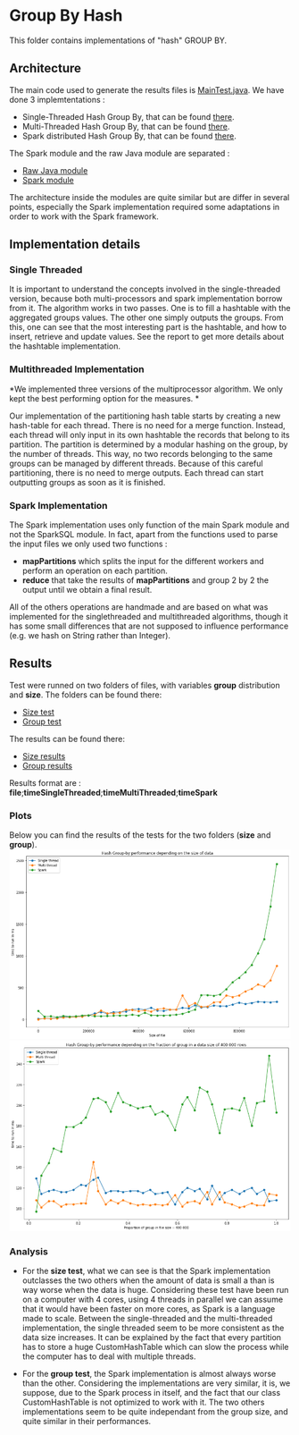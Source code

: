 # Group By Hash
This folder contains implementations of "hash" GROUP BY. 

## Architecture
The main code used to generate the results files is [MainTest.java](final/src/main/java/MainTest.java).
We have done 3 implemtentations :
 - Single-Threaded Hash Group By, that can be found [there](final/src/main/java/raw_java/HashGroupBySingle.java).
 - Multi-Threaded Hash Group By, that can be found  [there](final/src/main/java/raw_java/PartitioningHashGroupBy.java).
 - Spark distributed Hash Group By, that can be found [there](final/src/main/java/spark/HashGroupBySpark.java).
 
 The Spark module and the raw Java module are separated :
  - [Raw Java module](final/src/main/java/raw_java)
  - [Spark module](final/src/main/java/spark)
  
The architecture inside the modules are quite similar but are differ in several points, especially the Spark implementation required some adaptations in order to work with the Spark framework.

## Implementation details
### Single Threaded
It is important to understand the concepts involved in the single-threaded version, because both multi-processors and spark implementation borrow from it. The algorithm works in two passes. One is to fill a hashtable with the aggregated groups values. The other one simply outputs the groups. From this, one can see that the most interesting part is the hashtable, and how to insert, retrieve and update values. See the report to get more details about the hashtable implementation.

### Multithreaded Implementation
*We implemented three versions of the multiprocessor algorithm. We only kept the best performing option for the measures. *

Our implementation of the partitioning hash table starts by creating a new hash-table for each thread. There is no need for a merge function. Instead, each thread will only input in its own hashtable the records that belong to its partition. The partition is determined by a modular hashing on the group, by the number of threads. This way, no two records belonging to the same groups can be managed by different threads. 
Because of this careful partitioning, there is no need to merge outputs. Each thread can start outputting groups as soon as it is finished.

### Spark Implementation
The Spark implementation uses only function of the main Spark module and not the SparkSQL module.
In fact, apart from the functions used to parse the input files we only used two functions :
- **mapPartitions** which splits the input for the different workers and perform an operation on each partition. 
- **reduce** that take the results of **mapPartitions** and group 2 by 2 the output until we obtain a final result.

All of the others operations are handmade and are based on what was implemented for the singlethreaded and multithreaded algorithms, though it has some small differences that are not supposed to influence performance (e.g. we hash on String rather than Integer).

## Results

Test were runned on two folders of files, with variables **group** distribution and **size**.
The folders can be found there:
 - [Size test](/dataGen/size)
 - [Group test](/dataGen/group)
 
 The results can be found there:
 - [Size results](final/result_size.csv)
 - [Group results](final/result_group.csv)
 
 Results format are : **file**;**timeSingleThreaded**;**timeMultiThreaded**;**timeSpark**
 
 ### Plots
Below you can find the results of the tests for the two folders (**size** and **group**).
 ![](img/size.png)
 ![](img/group.png)

### Analysis
 - For the **size test**, what we can see is that the Spark implementation outclasses the two others when the amount of data is small a
than is way worse when the data is huge. Considering these test have been run on a computer with 4 cores, using 4 threads in parallel we can assume that it would have been faster on more cores, as Spark is a language made to scale. Between the single-threaded and the multi-threaded implementation, the single threaded seem to be more consistent as the data size increases. It can be explained by the fact that every partition has to store a huge CustomHashTable which can slow the process while the computer has to deal with multiple threads.

 - For the **group test**, the Spark implementation is almost always worse than the other. Considering the implementations are very similar, it is, we suppose, due to the Spark process in itself, and the fact that our class CustomHashTable is not optimized to work with it. The two others implementations seem to be quite independant from the group size, and quite similar in their performances.

